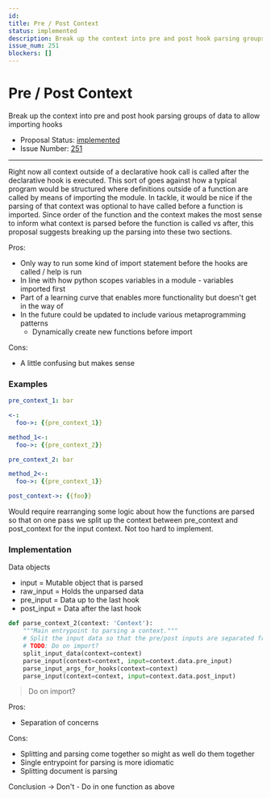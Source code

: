 ```yaml
---
id:
title: Pre / Post Context
status: implemented
description: Break up the context into pre and post hook parsing groups of data to allow importing hooks
issue_num: 251
blockers: []
---
```

[//]: # (--start-header--DO NOT MODIFY)

# Pre / Post Context

Break up the context into pre and post hook parsing groups of data to allow importing hooks

- Proposal Status: [implemented](README.md#status)
- Issue Number: [251](https://github.com/sudoblockio/tackle/issue/251)
---
[//]: # (--end-header--start-body--MODIFY)

Right now all context outside of a declarative hook call is called after the declarative hook is executed. This sort of goes against how a typical program would be structured where definitions outside of a function are called by means of importing the module. In tackle, it would be nice if the parsing of that context was optional to have called before a function is imported. Since order of the function and the context makes the most sense to inform what context is parsed before the function is called vs after, this proposal suggests breaking up the parsing into these two sections.

Pros:
- Only way to run some kind of import statement before the hooks are called / help is run
- In line with how python scopes variables in a module - variables imported first
- Part of a learning curve that enables more functionality but doesn't get in the way of
- In the future could be updated to include various metaprogramming patterns
  - Dynamically create new functions before import

Cons:
- A little confusing but makes sense

### Examples

```yaml
pre_context_1: bar

<-:
  foo->: {{pre_context_1}}

method_1<-:
  foo->: {{pre_context_2}}

pre_context_2: bar

method_2<-:
  foo->: {{pre_context_1}}

post_context->: {{foo}}
```

Would require rearranging some logic about how the functions are parsed so that on one pass we split up the context between pre_context and post_context for the input context. Not too hard to implement.


### Implementation

Data objects
- input = Mutable object that is parsed
- raw_input = Holds the unparsed data
- pre_input = Data up to the last hook
- post_input = Data after the last hook

```python
def parse_context_2(context: 'Context'):
    """Main entrypoint to parsing a context."""
    # Split the input data so that the pre/post inputs are separated from the hooks
    # TODO: Do on import?
    split_input_data(context=context)
    parse_input(context=context, input=context.data.pre_input)
    parse_input_args_for_hooks(context=context)
    parse_input(context=context, input=context.data.post_input)
```

> Do on import?

Pros:
- Separation of concerns

Cons:
- Splitting and parsing come together so might as well do them together
- Single entrypoint for parsing is more idiomatic
- Splitting document is parsing

Conclusion -> Don't - Do in one function as above

